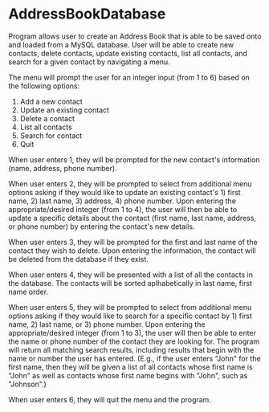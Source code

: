 # AddressBookDatabase

Program allows user to create an Address Book that is able to be saved onto and loaded from a MySQL database.
User will be able to create new contacts, delete contacts, update existing contacts, list all contacts, and search for a given contact by navigating a menu.

The menu will prompt the user for an integer input (from 1 to 6) based on the following options:
  1. Add a new contact
  2. Update an existing contact
  3. Delete a contact
  4. List all contacts
  5. Search for contact
  6. Quit

When user enters 1, they will be prompted for the new contact's information (name, address, phone number).

When user enters 2, they will be prompted to select from additional menu options asking if they would like to update an existing contact's 1) first name, 2) last name, 3) address, 4) phone number. Upon entering the appropriate/desired integer (from 1 to 4), the user will then be able to update a specific details about the contact (first name, last name, address, or phone number) by entering the contact's new details.

When user enters 3, they will be prompted for the first and last name of the contact they wish to delete. Upon entering the information, the contact will be deleted from the database if they exist.

When user enters 4, they will be presented with a list of all the contacts in the database. The contacts will be sorted aplhabetically in last name, first name order.

When user enters 5, they will be prompted to select from additional menu options asking if they would like to search for a specific contact by 1) first name, 2) last name, or 3) phone number. Upon entering the appropriate/desired integer (from 1 to 3), the user will then be able to enter the name or phone number of the contact they are looking for. The program will return all matching search results, including results that begin with the name or number the user has entered. (E.g., if the user enters "John" for the first name, then they will be given a list of all contacts whose first name is "John" as well as contacts whose first name begins with "John", such as "Johnson".)

When user enters 6, they will quit the menu and the program.
